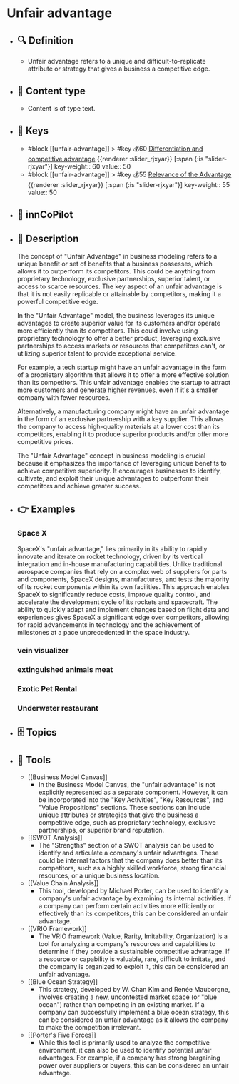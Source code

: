 # Unfair advantage
- ## 🔍 Definition
  - Unfair advantage refers to a unique and difficult-to-replicate attribute or strategy that gives a business a competitive edge.
- ## 📰 Content type 
  - Content is of type text.
  
- ## 🔑 Keys
  - #block [[unfair-advantage]] > #key 💰60 [Differentiation and competitive advantage](https://xbokmd.github.io/plastilinn/#/docs/xBoK/sections/unfair-advantage%2FDifferentiation%20and%20competitive%20advantage) {{renderer :slider_rjxyar}} [:span {:is "slider-rjxyar"}] 
    key-weight:: 60
    value:: 50
  - #block [[unfair-advantage]] > #key 💰55 [Relevance of the Advantage](https://xbokmd.github.io/plastilinn/#/docs/xBoK/sections/unfair-advantage%2FRelevance%20of%20the%20Advantage) {{renderer :slider_rjxyar}} [:span {:is "slider-rjxyar"}] 
    key-weight:: 55
    value:: 50
- ## 🤖 innCoPilot
  
- ## 📖 Description
  The concept of "Unfair Advantage" in business modeling refers to a unique benefit or set of benefits that a business possesses, which allows it to outperform its competitors. This could be anything from proprietary technology, exclusive partnerships, superior talent, or access to scarce resources. The key aspect of an unfair advantage is that it is not easily replicable or attainable by competitors, making it a powerful competitive edge.
  
  In the "Unfair Advantage" model, the business leverages its unique advantages to create superior value for its customers and/or operate more efficiently than its competitors. This could involve using proprietary technology to offer a better product, leveraging exclusive partnerships to access markets or resources that competitors can't, or utilizing superior talent to provide exceptional service.
  
  For example, a tech startup might have an unfair advantage in the form of a proprietary algorithm that allows it to offer a more effective solution than its competitors. This unfair advantage enables the startup to attract more customers and generate higher revenues, even if it's a smaller company with fewer resources.
  
  Alternatively, a manufacturing company might have an unfair advantage in the form of an exclusive partnership with a key supplier. This allows the company to access high-quality materials at a lower cost than its competitors, enabling it to produce superior products and/or offer more competitive prices.
  
  The "Unfair Advantage" concept in business modeling is crucial because it emphasizes the importance of leveraging unique benefits to achieve competitive superiority. It encourages businesses to identify, cultivate, and exploit their unique advantages to outperform their competitors and achieve greater success.
- ## 👉 Examples
  ### Space X
  SpaceX's "unfair advantage," lies primarily in its ability to rapidly innovate and iterate on rocket technology, driven by its vertical integration and in-house manufacturing capabilities. Unlike traditional aerospace companies that rely on a complex web of suppliers for parts and components, SpaceX designs, manufactures, and tests the majority of its rocket components within its own facilities. This approach enables SpaceX to significantly reduce costs, improve quality control, and accelerate the development cycle of its rockets and spacecraft. The ability to quickly adapt and implement changes based on flight data and experiences gives SpaceX a significant edge over competitors, allowing for rapid advancements in technology and the achievement of milestones at a pace unprecedented in the space industry.
  ### vein visualizer
  
  ### extinguished animals meat
  
  ### Exotic Pet Rental
  
  ### Underwater restaurant
  
- ## 🗄️ Topics
  
- ## 🧰 Tools
  - [[Business Model Canvas]]
    - In the Business Model Canvas, the "unfair advantage" is not explicitly represented as a separate component. However, it can be incorporated into the "Key Activities", "Key Resources", and "Value Propositions" sections. These sections can include unique attributes or strategies that give the business a competitive edge, such as proprietary technology, exclusive partnerships, or superior brand reputation.
  - [[SWOT Analysis]]
    - The "Strengths" section of a SWOT analysis can be used to identify and articulate a company's unfair advantages. These could be internal factors that the company does better than its competitors, such as a highly skilled workforce, strong financial resources, or a unique business location.
  - [[Value Chain Analysis]]
    - This tool, developed by Michael Porter, can be used to identify a company's unfair advantage by examining its internal activities. If a company can perform certain activities more efficiently or effectively than its competitors, this can be considered an unfair advantage.
  - [[VRIO Framework]]
    - The VRIO framework (Value, Rarity, Imitability, Organization) is a tool for analyzing a company's resources and capabilities to determine if they provide a sustainable competitive advantage. If a resource or capability is valuable, rare, difficult to imitate, and the company is organized to exploit it, this can be considered an unfair advantage.
  - [[Blue Ocean Strategy]]
    - This strategy, developed by W. Chan Kim and Renée Mauborgne, involves creating a new, uncontested market space (or "blue ocean") rather than competing in an existing market. If a company can successfully implement a blue ocean strategy, this can be considered an unfair advantage as it allows the company to make the competition irrelevant.
  - [[Porter's Five Forces]]
    - While this tool is primarily used to analyze the competitive environment, it can also be used to identify potential unfair advantages. For example, if a company has strong bargaining power over suppliers or buyers, this can be considered an unfair advantage.
